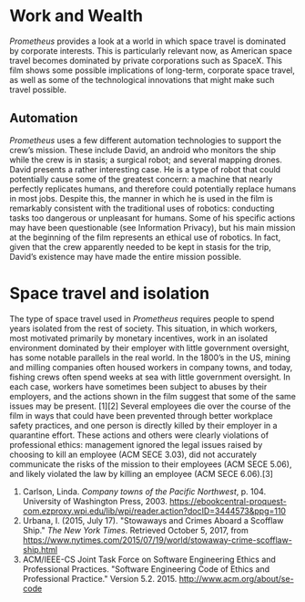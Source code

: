 # Work and Wealth 
*Prometheus* provides a look at a world in which space travel is dominated by corporate interests.  This is particularly relevant now, as American space travel becomes dominated by private corporations such as SpaceX.  This film shows some possible implications of long-term, corporate space travel, as well as some of the technological innovations that might make such travel possible. 
## Automation 
*Prometheus* uses a few different automation technologies to support the crew’s mission.  These include David, an android who monitors the ship while the crew is in stasis; a surgical robot; and several mapping drones.  David presents a rather interesting case.  He is a type of robot that could potentially cause some of the greatest concern: a machine that nearly perfectly replicates humans, and therefore could potentially replace humans in most jobs.  Despite this, the manner in which he is used in the film is remarkably consistent with the traditional uses of robotics: conducting tasks too dangerous or unpleasant for humans.  Some of his specific actions may have been questionable (see Information Privacy), but his main mission at the beginning of the film represents an ethical use of robotics.  In fact, given that the crew apparently needed to be kept in stasis for the trip, David’s existence may have made the entire mission possible. 
# Space travel and isolation 
The type of space travel used in *Prometheus* requires people to spend years isolated from the rest of society.  This situation, in which workers, most motivated primarily by monetary incentives, work in an isolated environment dominated by their employer with little government oversight, has some notable parallels in the real world.  In the 1800’s in the US, mining and milling companies often housed workers in company towns, and today, fishing crews often spend weeks at sea with little government oversight.  In each case, workers have sometimes been subject to abuses by their employers, and the actions shown in the film suggest that some of the same issues may be present. [1][2] Several employees die over the course of the film in ways that could have been prevented through better workplace safety practices, and one person is directly killed by their employer in a quarantine effort.  These actions and others were clearly violations of professional ethics: management ignored the legal issues raised by choosing to kill an employee (ACM SECE 3.03), did not accurately communicate the risks of the mission to their employees (ACM SECE 5.06), and likely violated the law by killing an employee (ACM SECE 6.06).[3] 

1. Carlson, Linda. *Company towns of the Pacific Northwest*, p. 104. University of Washington Press, 2003. https://ebookcentral-proquest-com.ezproxy.wpi.edu/lib/wpi/reader.action?docID=3444573&ppg=110 
2. Urbana, I. (2015, July 17). "Stowaways and Crimes Aboard a Scofflaw Ship." *The New York Times*. Retrieved October 5, 2017, from https://www.nytimes.com/2015/07/19/world/stowaway-crime-scofflaw-ship.html 
3. ACM/IEEE-CS Joint Task Force on Software Engineering Ethics and Professional Practices. "Software Engineering Code of Ethics and Professional Practice." Version 5.2. 2015. http://www.acm.org/about/se-code
